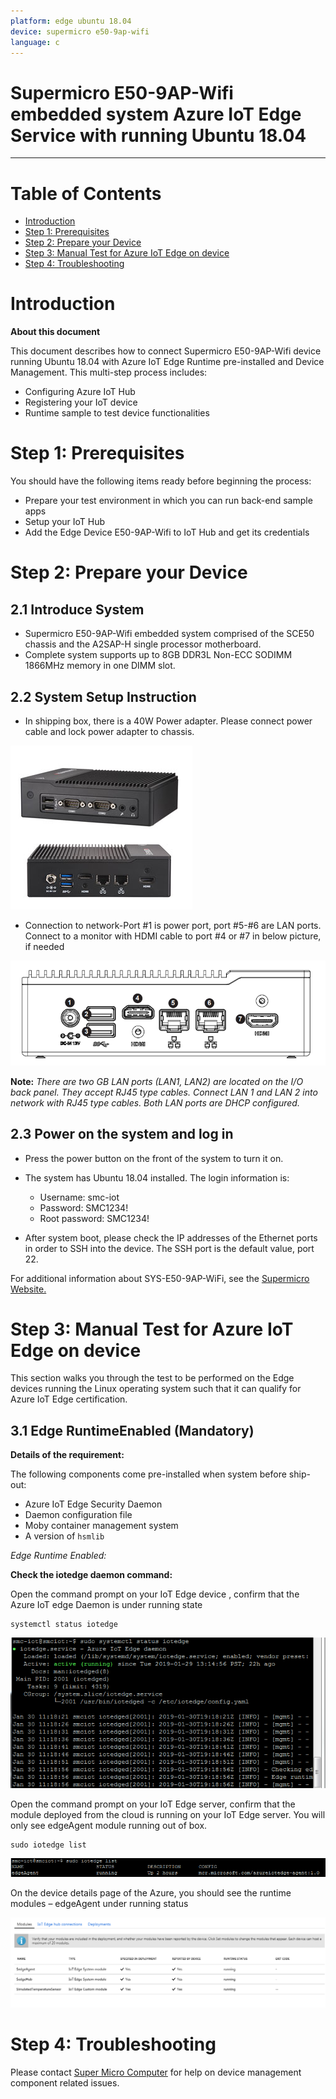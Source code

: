 ```yaml
---
platform: edge ubuntu 18.04
device: supermicro e50-9ap-wifi
language: c
---
```


Supermicro E50-9AP-Wifi embedded system Azure IoT Edge Service with running Ubuntu 18.04
===
---

# Table of Contents

-   [Introduction](#Introduction)
-   [Step 1: Prerequisites](#Prerequisites)
-   [Step 2: Prepare your Device](#PrepareDevice)
-   [Step 3: Manual Test for Azure IoT Edge on device](#Manual)
-   [Step 4: Troubleshooting](#Troubleshooting)

<a name="Introduction"></a>
# Introduction

**About this document**

This document describes how to connect Supermicro E50-9AP-Wifi  device running Ubuntu 18.04 with Azure IoT Edge Runtime pre-installed and Device Management. This multi-step process includes:

-   Configuring Azure IoT Hub
-   Registering your IoT device
-   Runtime sample to test device functionalities 

<a name="Prerequisites"></a>
# Step 1: Prerequisites

You should have the following items ready before beginning the process:

-   Prepare your test environment in which you can run back-end sample apps
-   Setup your IoT Hub
-   Add the Edge Device E50-9AP-Wifi to IoT Hub and get its credentials

<a name="PrepareDevice"></a>
# Step 2: Prepare your Device

## 2.1 Introduce System 

-   Supermicro E50-9AP-Wifi embedded system comprised of the SCE50 chassis and the A2SAP-H single processor motherboard. 
-   Complete system supports up to 8GB DDR3L Non-ECC SODIMM 1866MHz memory in one DIMM slot.

## 2.2 System Setup Instruction

-   In shipping box, there is a 40W Power adapter. Please connect power cable and lock power adapter to chassis. 

 ![](./media/SupermicroE50-9AP-Wifi/1.png)

-   Connection to network-Port #1 is power port, port #5-#6 are LAN ports. Connect to a monitor with HDMI cable to port #4 or #7 in below picture, if needed

 ![](./media/SupermicroE50-9AP-Wifi/2.png)

**Note:** *There are two GB LAN ports (LAN1, LAN2) are located on the I/O back panel. They accept RJ45 type cables. Connect LAN 1 and LAN 2 into network with RJ45 type cables. Both LAN ports are DHCP configured.*

## 2.3 Power on the system and log in

-   Press the power button on the front of the system to turn it on.
-   The system has Ubuntu 18.04 installed. The login information is:

    -   Username: smc-iot
    -   Password: SMC1234!
    -   Root password: SMC1234!

-   After system boot, please check the IP addresses of the Ethernet ports in order to SSH into the device. The SSH port is the default value, port 22.

For additional information about SYS-E50-9AP-WiFi, see the [Supermicro Website.](https://www.supermicro.com/products/system/Box_PC/SYS-E50-9AP-Wifi.cfm)

<a name="Manual"></a>
# Step 3: Manual Test for Azure IoT Edge on device

This section walks you through the test to be performed on the Edge devices running the Linux operating system such that it can qualify for Azure IoT Edge certification.

<a name="Step-3-1-IoTEdgeRunTime"></a>
## 3.1 Edge RuntimeEnabled (Mandatory)

**Details of the requirement:**

The following components come pre-installed when system before ship-out:

-   Azure IoT Edge Security Daemon
-   Daemon configuration file
-   Moby container management system
-   A version of `hsmlib` 

*Edge Runtime Enabled:*

**Check the iotedge daemon command:** 

Open the command prompt on your IoT Edge device , confirm that the Azure IoT edge Daemon is under running state

    systemctl status iotedge

 ![](./media/SupermicroE50-9AP-Wifi/3.png)

Open the command prompt on your IoT Edge server, confirm that the module deployed from the cloud is running on your IoT Edge server. You will only see edgeAgent module running out of box.

    sudo iotedge list

 ![](./media/SupermicroE50-9AP-Wifi/4.png) 

On the device details page of the Azure, you should see the runtime modules – edgeAgent under running status

 ![](./media/SupermicroE50-9AP-Wifi/5.png)


<a name="Troubleshooting"></a>
# Step 4: Troubleshooting

Please contact [Super Micro Computer](https://www.supermicro.com/) for help on device management component related issues.

  
